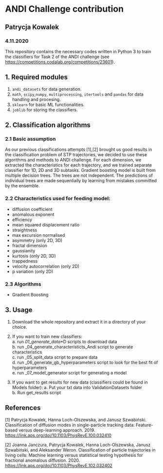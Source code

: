 # ANDI Challenge contribution
## Patrycja Kowalek
### 4.11.2020

This repository contains the necessary codes written in Python 3 to train the classifiers for Task 2 of the ANDI challenge (see https://competitions.codalab.org/competitions/23601). 


## 1. Required modules 

1. `andi_datasets` for data generation.
2. `math`, `scipy`,`numpy`, `multiprocessing`, `itertools` and `pandas` for data handling and procesing.
3. `sklearn` for basic ML functionalities.
4. `joblib` for storing the classifiers.


## 2. Classification algorithms

### 2.1 Basic assumption

As our previous classifications attempts [1],[2] brought us good results in the classification problem of STP trajectories, we decided to use these algorithms and methods to ANDI challenge.
For each dimension, we extracted the characteristics for each trajectory, and we trained separate classifier for 1D, 2D and 3D subtasks.
Gradient boosting model is built from multiple decision trees. The trees are not independent. The predictions of individual trees are made sequentially by learning from mistakes committed by the ensemble.

### 2.2 Characteristics used for feeding model:
- diffusion coefficient 
- anomalous exponent
- efficiency
- mean squared displacement ratio
- straightness
- max excursion normalised
- asymmetry (only 2D, 3D)
- fractal dimension
- gaussianity
- kurtosis (only 2D, 3D)
- trappedness 
- velocity autocorrelation (only 2D)
- p variation (only 2D)

### 2.3 Algorithms

* Gradient Boosting 

	
## 3. Usage

1. Download the whole repository and extract it in a directory of your choice.

2. If you want to train new classifiers: <br>
a. run _01_generate_data_*D scripts to download data <br>
b. run _04_generate_characteristicts_Andi script to generate characteristics <br>
c. run _05_split_data script to prepare data <br>
d. run _06_generate_gb_hyperparameters script to look for the best fit of hyperparameters <br>
e. run _07_model_generator script for generating a model <br>

3. If you want to get results for new data (classifiers could be found in Models folder):
a. Put your txt data into ValidationDatasets folder <br>
b. Run get_results script <br>


## References

[1] Patrycja Kowalek, Hanna Loch-Olszewska, and Janusz Szwabiński. Classification of diffusion modes in single-particle tracking data: Feature-based versus deep-learning approach. 2019. https://link.aps.org/doi/10.1103/PhysRevE.100.032410

[2] Joanna Janczura, Patrycja Kowalek, Hanna Loch-Olszewska, Janusz Szwabiński, and Aleksander Weron. Classification of particle trajectories in living cells: Machine learning versus statistical testing hypothesis for fractional anomalous diffusion. 2020. https://link.aps.org/doi/10.1103/PhysRevE.102.032402
